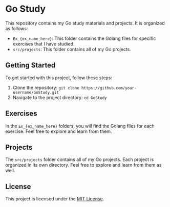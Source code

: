 # Go Study

This repository contains my Go study materials and projects. It is organized as follows:

- `Ex_{ex_name_here}`: This folder contains the Golang files for specific exercises that I have studied.
- `src/projects`: This folder contains all of my Go projects.

## Getting Started

To get started with this project, follow these steps:

1. Clone the repository: `git clone https://github.com/your-username/GoStudy.git`
2. Navigate to the project directory: `cd GoStudy`

## Exercises

In the `Ex_{ex_name_here}` folders, you will find the Golang files for each exercise. Feel free to explore and learn from them.

## Projects

The `src/projects` folder contains all of my Go projects. Each project is organized in its own directory. Feel free to explore and learn from them as well.

## License

This project is licensed under the [MIT License](LICENSE).